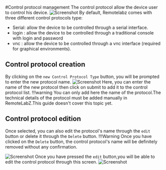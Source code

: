 #Control protocol management
The control protocol allow the device user to control his device.
![Screenshot](/images/Administrator/Control_protocol/Administrator_Control_Protocol.png)
By default, Remotelabz comes with three different control protocols type:

* Serial: allow the device to be controlled through a serial interface.
* login : allow the device to be controlled through a traditional console with login and password
* vnc : allow the device to be controlled through a vnc interface (required for graphical environments).

## Control protocol creation
By clicking on the `new Control Protocol Type` button, you will be prompted to enter the new protocol name.
![Screenshot](/images/Administrator/Control_protocol/Administrator_Control_Protocol_add.png)
Here, you can enter the name of the new protocol then click on submit to add it to the control protocol list.
!!!warning
    You can only add here the name of the protocol.The technical details of the protocol must be added manually in RemoteLabZ.This guide doesn't cover this topic yet.
## Control protocol edition
Once selected, you can also edit the protocol's name through the `edit` button or delete it through the `Delete` button.
!!!Warning
    Once you have clicked on the `Delete` button, the control protocol's name will be definitely removed without any confirmation.
    
![Screenshot](/images/Administrator/Control_protocol/Administrator_Control_Protocol_selected.png)
Once you have pressed the `edit` button,you will be able to edit the control protocol through this screen. 
![Screenshot](/images/Administrator/Control_protocol/Administrator_Control_Protocol_edit.png)
